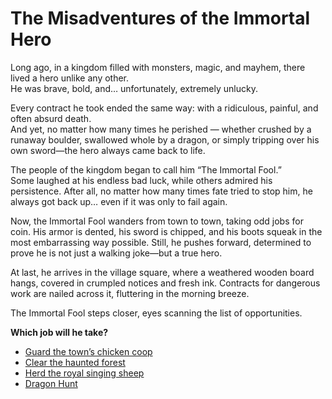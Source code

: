 # The Misadventures of the Immortal Hero

Long ago, in a kingdom filled with monsters, magic, and mayhem, there lived a hero unlike any other.  
He was brave, bold, and… unfortunately, extremely unlucky.  

Every contract he took ended the same way: with a ridiculous, painful, and often absurd death.  
And yet, no matter how many times he perished — whether crushed by a runaway boulder, swallowed whole by a dragon, or simply tripping over his own sword—the hero always came back to life.  

The people of the kingdom began to call him “The Immortal Fool.”  
Some laughed at his endless bad luck, while others admired his persistence. After all, no matter how many times fate tried to stop him, he always got back up… even if it was only to fail again.  

Now, the Immortal Fool wanders from town to town, taking odd jobs for coin. His armor is dented, his sword is chipped, and his boots squeak in the most embarrassing way possible. Still, he pushes forward, determined to prove he is not just a walking joke—but a true hero.  

At last, he arrives in the village square, where a weathered wooden board hangs, covered in crumpled notices and fresh ink. Contracts for dangerous work are nailed across it, fluttering in the morning breeze.  

The Immortal Fool steps closer, eyes scanning the list of opportunities.  

**Which job will he take?**
- [Guard the town’s chicken coop](choice1.md)
- [Clear the haunted forest](choice3.md)
- [Herd the royal singing sheep](choice4.md)
- [Dragon Hunt](./choice2.md)
